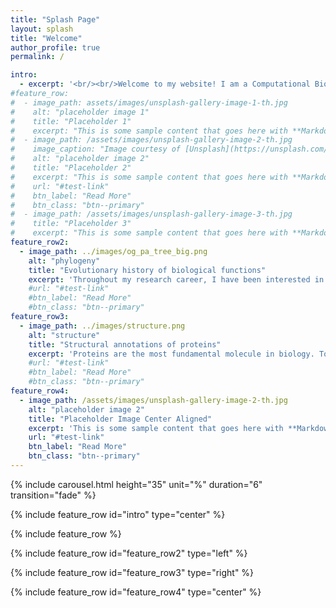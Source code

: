 ```yaml
---
title: "Splash Page"
layout: splash
title: "Welcome"
author_profile: true
permalink: /

intro: 
  - excerpt: '<br/><br/>Welcome to my website! I am a Computational Biologist working  at the intersection of Protein Structure, Evolutionary Biology and Phylogenetics. This website contains my major research directions and achievements. Cheers!'
#feature_row:
#  - image_path: assets/images/unsplash-gallery-image-1-th.jpg
#    alt: "placeholder image 1"
#    title: "Placeholder 1"
#    excerpt: "This is some sample content that goes here with **Markdown** formatting."
#  - image_path: /assets/images/unsplash-gallery-image-2-th.jpg
#    image_caption: "Image courtesy of [Unsplash](https://unsplash.com/)"
#    alt: "placeholder image 2"
#    title: "Placeholder 2"
#    excerpt: "This is some sample content that goes here with **Markdown** formatting."
#    url: "#test-link"
#    btn_label: "Read More"
#    btn_class: "btn--primary"
#  - image_path: /assets/images/unsplash-gallery-image-3-th.jpg
#    title: "Placeholder 3"
#    excerpt: "This is some sample content that goes here with **Markdown** formatting."
feature_row2:
  - image_path: ../images/og_pa_tree_big.png
    alt: "phylogeny"
    title: "Evolutionary history of biological functions"
    excerpt: 'Throughout my research career, I have been interested in tracing the evolutionary history of major biological functions. This is also one of the major central questions of Evolutionary Biology. Given the burst of genomic and proteomic information that is available in public repositories such as NCBI and UniProt, we are in an opportune era where one can trace the detailed evolutionary histories of major biological functions by using principles of Orthology, Phylogenetics and Molecular Evolution. For instance, in my PhD work, I traced the [evolutionary history of wobble base pairing in bacteria](https://academic.oup.com/mbe/article/35/8/2046/5017355) and discovered the dynamic evolution of the major enzymes involved in this process. I also found several other genomic correlates that reflect the evolutionary history of these proteins. In my current work, I am now focusing on tracing the evolutionary history of many major functions across the entire tree of life.'
    #url: "#test-link"
    #btn_label: "Read More"
    #btn_class: "btn--primary"
feature_row3:
  - image_path: ../images/structure.png
    alt: "structure"
    title: "Structural annotations of proteins"
    excerpt: 'Proteins are the most fundamental molecule in biology. To understand the working of a biological entity, it is important to understand the detailed working of its constituent proteins. A fundamental quest in biology is to elucidate the three dimensional structure of proteins, so as to understand the mechanism of the protein and to allow predicts for the effect of mutations on the working of the protein. Apart from being able to solve the structures using experimental techniques, which could be challenging and time-consuming, a plethora of computational techniques exist that reasonably predict the structure of certain parts of a protein. Most of these computational methods rely on homology, and are thus harder to apply in regions of proteins that are not conserved. I am currently developing methods and workflows that can accurately predict such regions using a mixture of homology and structure based methods. For example, we used this method to accurately [predict the 3D structure of the NBAS protein](https://www.nature.com/articles/s41436-019-0698-4) involved in Infantile Liver Failure Syndrome - 2, allowing collaborators to build a genotype-phenotype map of the disease.'
    #url: "#test-link"
    #btn_label: "Read More"
    #btn_class: "btn--primary"
feature_row4:
  - image_path: /assets/images/unsplash-gallery-image-2-th.jpg
    alt: "placeholder image 2"
    title: "Placeholder Image Center Aligned"
    excerpt: 'This is some sample content that goes here with **Markdown** formatting. Centered with `type="center"`'
    url: "#test-link"
    btn_label: "Read More"
    btn_class: "btn--primary"
---
```


{% include carousel.html height="35" unit="%" duration="6" transition="fade" %}

{% include feature_row id="intro" type="center" %}

{% include feature_row %}

{% include feature_row id="feature_row2" type="left" %}

{% include feature_row id="feature_row3" type="right" %}

{% include feature_row id="feature_row4" type="center" %}
